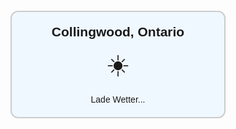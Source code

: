 ---
---

<style>
    .wetter-box {
      border: 2px solid #ccc;
      border-radius: 12px;
      padding: 20px;
      width: 300px;
      text-align: center;
      font-family: sans-serif;
      background: #f0f8ff;
      margin: 20px auto;
    }
  
    .wetter-box h2 {
      margin: 0 0 10px 0;
    }
  
    .wetter-info p {
      margin: 5px 0;
      font-size: 16px;
    }
  
    .wetter-icon {
      font-size: 40px;
      margin-bottom: 10px;
    }
  </style>
  
  <div class="wetter-box">
    <h2>Collingwood, Ontario</h2>
    <div class="wetter-icon" id="wetter-icon">☀️</div>
    <div class="wetter-info" id="wetter-info">Lade Wetter...</div>
  </div>
  
  <script type="module">
    async function ladeWetter() {
      try {
        const latitude = 44.5;
        const longitude = -80.22;
  
        const url = `https://api.open-meteo.com/v1/forecast?latitude=${latitude}&longitude=${longitude}&current_weather=true&timezone=auto`;
  
        const res = await fetch(url);
        const daten = await res.json();
  
        const temp = daten.current_weather.temperature;
        const wind = daten.current_weather.windspeed;
        const code = daten.current_weather.weathercode;
  
        // Einfaches Symbol für Wetter
        let icon = "☀️"; // Sonne als Standard
        if ([61, 63, 65, 66, 67].includes(code)) icon = "🌧️"; // Regen
        else if ([71, 73, 75].includes(code)) icon = "❄️"; // Schnee
        else if ([80, 81, 82].includes(code)) icon = "🌦️"; // Schauer
        else if ([95, 96, 99].includes(code)) icon = "⛈️"; // Gewitter
        else if ([45, 48].includes(code)) icon = "🌫️"; // Nebel
  
        document.getElementById("wetter-icon").innerText = icon;
        document.getElementById("wetter-info").innerHTML = `
          <p>Temperatur: ${temp} °C</p>
          <p>Wind: ${wind} km/h</p>
        `;
      } catch (error) {
        document.getElementById("wetter-info").innerText = "Fehler beim Laden des Wetters.";
      }
    }
  
    ladeWetter();
  </script>